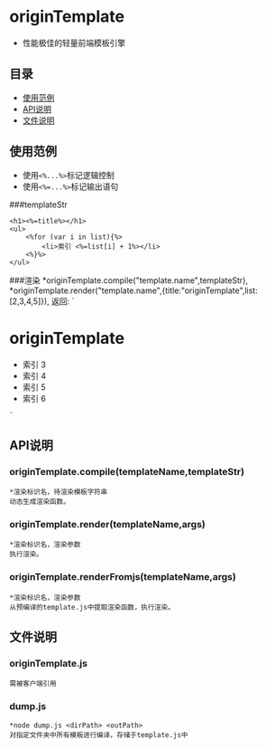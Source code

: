 #	originTemplate

*	性能极佳的轻量前端模板引擎

##	目录
*	[使用范例](#使用范例)
*	[API说明](#API说明)
*	[文件说明](#文件说明)

##	使用范例

*	使用`<%...%>`标记逻辑控制
*	使用`<%=...%>`标记输出语句

###templateStr
```
<h1><%=title%></h1>
<ul>
    <%for (var i in list){%>
        <li>索引 <%=list[i] + 1%></li>
    <%}%>
</ul>

```

###渲染
	*originTemplate.compile("template.name",templateStr),
	*originTemplate.render("template.name",{title:"originTemplate",list:[2,3,4,5]}),
	返回:
	`
	<h1>originTemplate</h1><ul><li>索引 3</li><li>索引 4</li><li>索引 5</li><li>索引 6</li></ul> 

	`

##	API说明

###	originTemplate.compile(templateName,templateStr)
	*渲染标识名，待渲染模板字符串
	动态生成渲染函数。
###	originTemplate.render(templateName,args)
	*渲染标识名，渲染参数
	执行渲染。
###	originTemplate.renderFromjs(templateName,args)
	*渲染标识名，渲染参数
	从预编译的template.js中提取渲染函数，执行渲染。

##	文件说明

###	originTemplate.js
	需被客户端引用
###	dump.js	
	*node dump.js <dirPath> <outPath>
	对指定文件夹中所有模板进行编译，存储于template.js中
